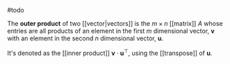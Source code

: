 #todo 

The **outer product** of two [[vector|vectors]] is the $m \times n$ [[matrix]] $A$ whose entries are all products of an element in the first $m$ dimensional vector, $\mathbf{v}$ with an element in the second $n$ dimensional vector, $\mathbf{u}$.

It's denoted as the [[inner product]] $\mathbf{v}\cdot \mathbf{u}^\top$, using the [[transpose]] of $\mathbf{u}$.

